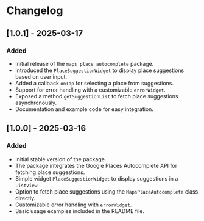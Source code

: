 # Changelog

## [1.0.1] - 2025-03-17
### Added
- Initial release of the `maps_place_autocomplete` package.
- Introduced the `PlaceSuggestionWidget` to display place suggestions based on user input.
- Added a callback `onTap` for selecting a place from suggestions.
- Support for error handling with a customizable `errorWidget`.
- Exposed a method `getSuggestionList` to fetch place suggestions asynchronously.
- Documentation and example code for easy integration.

## [1.0.0] - 2025-03-16
### Added
- Initial stable version of the package.
- The package integrates the Google Places Autocomplete API for fetching place suggestions.
- Simple widget `PlaceSuggestionWidget` to display suggestions in a `ListView`.
- Option to fetch place suggestions using the `MapsPlaceAutocomplete` class directly.
- Customizable error handling with `errorWidget`.
- Basic usage examples included in the README file.

